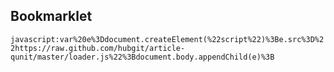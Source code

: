 ## Bookmarklet

```javascript:var%20e%3Ddocument.createElement(%22script%22)%3Be.src%3D%22https://raw.github.com/hubgit/article-qunit/master/loader.js%22%3Bdocument.body.appendChild(e)%3B```